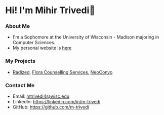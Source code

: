 # Hi! I'm Mihir Trivedi👋

### About Me
- I'm a Sophomore at the University of Wisconsin - Madison majoring in Computer Sciences.
- My personal website is [here](https://m-trivedi.github.io)

### My Projects
- [Radized](https://github.com/m-trivedi/radized), [Flora Counselling Services](https://github.com/m-trivedi/flora), [NeoConvo](https://github.com/neoconvo)

#### 

### Contact Me
- Email: mtrivedi4@wisc.edu
- LinkedIn: https://linkedin.com/in/m-trivedi
- GitHub: https://github.com/m-trivedi

<!--
**truvsere/truvsere** is a ✨ _special_ ✨ repository because its `README.md` (this file) appears on your GitHub profile.

Here are some ideas to get you started:

- 🔭 I’m currently working on ...
- 🌱 I’m currently learning ...
- 👯 I’m looking to collaborate on ...
- 🤔 I’m looking for help with ...
- 💬 Ask me about ...
- 📫 How to reach me: ...
- 😄 Pronouns: ...
- ⚡ Fun fact: ...
-->
